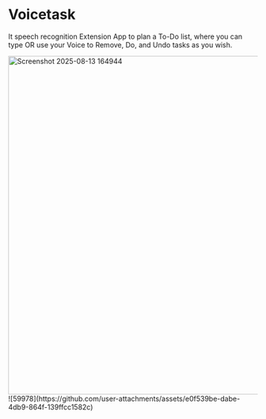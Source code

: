 # Voicetask
It speech recognition Extension App to plan a To-Do list, where you can type OR use your Voice to Remove, Do, and Undo tasks as you wish.


<img width="658" height="685" alt="Screenshot 2025-08-13 164944" src="https://github.com/user-attachments/assets/ff5168d9-969b-4b5f-a041-c2235f668b7a" />
![59978](https://github.com/user-attachments/assets/e0f539be-dabe-4db9-864f-139ffcc1582c)
